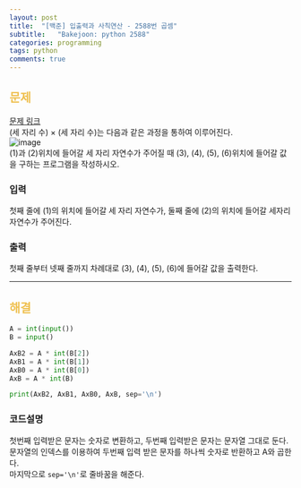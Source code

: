 ```yaml
---
layout: post
title:  "[백준] 입출력과 사칙연산 - 2588번 곱셈"
subtitle:   "Bakejoon: python 2588"
categories: programming
tags: python
comments: true
---
```

##  <font color = "#EFC050"> 문제 </font>    
[문제 링크](https://www.acmicpc.net/problem/2588) <br>
(세 자리 수) × (세 자리 수)는 다음과 같은 과정을 통하여 이루어진다. <br>
![image](https://user-images.githubusercontent.com/54492747/123267383-e9f50a80-d537-11eb-8ed6-685df70abfb0.png) <br>
(1)과 (2)위치에 들어갈 세 자리 자연수가 주어질 때 (3), (4), (5), (6)위치에 들어갈 값을 구하는 프로그램을 작성하시오.

### 입력
첫째 줄에 (1)의 위치에 들어갈 세 자리 자연수가, 둘째 줄에 (2)의 위치에 들어갈 세자리 자연수가 주어진다.

###  출력
첫째 줄부터 넷째 줄까지 차례대로 (3), (4), (5), (6)에 들어갈 값을 출력한다.

--------

##  <font color = "#EFC050"> 해결 </font>  
```python
A = int(input())
B = input()     

AxB2 = A * int(B[2])
AxB1 = A * int(B[1])
AxB0 = A * int(B[0])
AxB = A * int(B)

print(AxB2, AxB1, AxB0, AxB, sep='\n')
```

### 코드설명
첫번째 입력받은 문자는 숫자로 변환하고, 두번째 입력받은 문자는 문자열 그대로 둔다. <br>
문자열의 인덱스를 이용하여 두번째 입력 받은 문자를 하나씩 숫자로 반환하고 A와 곱한다. <br>
마지막으로 `sep='\n'`로 줄바꿈을 해준다.

